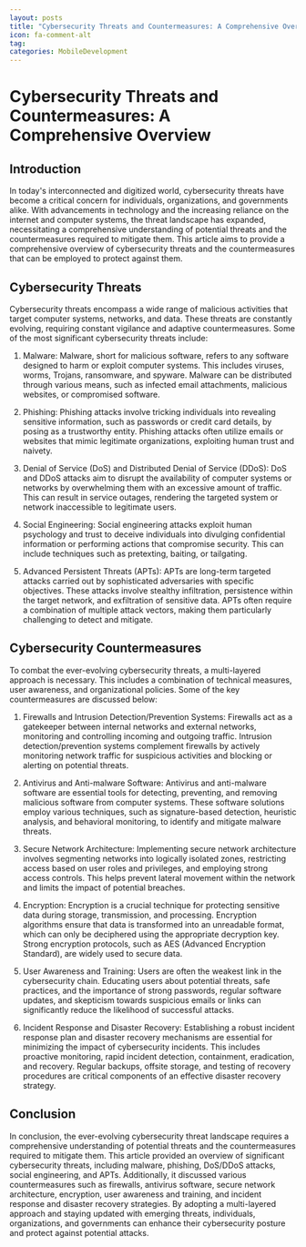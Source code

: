 ```yaml
---
layout: posts
title: "Cybersecurity Threats and Countermeasures: A Comprehensive Overview"
icon: fa-comment-alt
tag:      
categories: MobileDevelopment
---
```



# Cybersecurity Threats and Countermeasures: A Comprehensive Overview

## Introduction

In today's interconnected and digitized world, cybersecurity threats have become a critical concern for individuals, organizations, and governments alike. With advancements in technology and the increasing reliance on the internet and computer systems, the threat landscape has expanded, necessitating a comprehensive understanding of potential threats and the countermeasures required to mitigate them. This article aims to provide a comprehensive overview of cybersecurity threats and the countermeasures that can be employed to protect against them.

## Cybersecurity Threats

Cybersecurity threats encompass a wide range of malicious activities that target computer systems, networks, and data. These threats are constantly evolving, requiring constant vigilance and adaptive countermeasures. Some of the most significant cybersecurity threats include:

1. Malware: Malware, short for malicious software, refers to any software designed to harm or exploit computer systems. This includes viruses, worms, Trojans, ransomware, and spyware. Malware can be distributed through various means, such as infected email attachments, malicious websites, or compromised software.

2. Phishing: Phishing attacks involve tricking individuals into revealing sensitive information, such as passwords or credit card details, by posing as a trustworthy entity. Phishing attacks often utilize emails or websites that mimic legitimate organizations, exploiting human trust and naivety.

3. Denial of Service (DoS) and Distributed Denial of Service (DDoS): DoS and DDoS attacks aim to disrupt the availability of computer systems or networks by overwhelming them with an excessive amount of traffic. This can result in service outages, rendering the targeted system or network inaccessible to legitimate users.

4. Social Engineering: Social engineering attacks exploit human psychology and trust to deceive individuals into divulging confidential information or performing actions that compromise security. This can include techniques such as pretexting, baiting, or tailgating.

5. Advanced Persistent Threats (APTs): APTs are long-term targeted attacks carried out by sophisticated adversaries with specific objectives. These attacks involve stealthy infiltration, persistence within the target network, and exfiltration of sensitive data. APTs often require a combination of multiple attack vectors, making them particularly challenging to detect and mitigate.

## Cybersecurity Countermeasures

To combat the ever-evolving cybersecurity threats, a multi-layered approach is necessary. This includes a combination of technical measures, user awareness, and organizational policies. Some of the key countermeasures are discussed below:

1. Firewalls and Intrusion Detection/Prevention Systems: Firewalls act as a gatekeeper between internal networks and external networks, monitoring and controlling incoming and outgoing traffic. Intrusion detection/prevention systems complement firewalls by actively monitoring network traffic for suspicious activities and blocking or alerting on potential threats.

2. Antivirus and Anti-malware Software: Antivirus and anti-malware software are essential tools for detecting, preventing, and removing malicious software from computer systems. These software solutions employ various techniques, such as signature-based detection, heuristic analysis, and behavioral monitoring, to identify and mitigate malware threats.

3. Secure Network Architecture: Implementing secure network architecture involves segmenting networks into logically isolated zones, restricting access based on user roles and privileges, and employing strong access controls. This helps prevent lateral movement within the network and limits the impact of potential breaches.

4. Encryption: Encryption is a crucial technique for protecting sensitive data during storage, transmission, and processing. Encryption algorithms ensure that data is transformed into an unreadable format, which can only be deciphered using the appropriate decryption key. Strong encryption protocols, such as AES (Advanced Encryption Standard), are widely used to secure data.

5. User Awareness and Training: Users are often the weakest link in the cybersecurity chain. Educating users about potential threats, safe practices, and the importance of strong passwords, regular software updates, and skepticism towards suspicious emails or links can significantly reduce the likelihood of successful attacks.

6. Incident Response and Disaster Recovery: Establishing a robust incident response plan and disaster recovery mechanisms are essential for minimizing the impact of cybersecurity incidents. This includes proactive monitoring, rapid incident detection, containment, eradication, and recovery. Regular backups, offsite storage, and testing of recovery procedures are critical components of an effective disaster recovery strategy.

## Conclusion

In conclusion, the ever-evolving cybersecurity threat landscape requires a comprehensive understanding of potential threats and the countermeasures required to mitigate them. This article provided an overview of significant cybersecurity threats, including malware, phishing, DoS/DDoS attacks, social engineering, and APTs. Additionally, it discussed various countermeasures such as firewalls, antivirus software, secure network architecture, encryption, user awareness and training, and incident response and disaster recovery strategies. By adopting a multi-layered approach and staying updated with emerging threats, individuals, organizations, and governments can enhance their cybersecurity posture and protect against potential attacks.